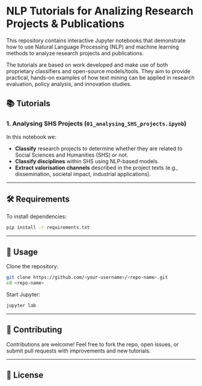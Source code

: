 # NLP Tutorials for Analizing Research Projects & Publications

This repository contains interactive Jupyter notebooks that demonstrate how to use Natural Language Processing (NLP) and machine learning methods to analyze research projects and publications.

The tutorials are based on work developed and make use of both proprietary classifiers and open-source models/tools. They aim to provide practical, hands-on examples of how text mining can be applied in research evaluation, policy analysis, and innovation studies.

## 📚 Tutorials

### 1. Analysing SHS Projects (`01_analysing_SHS_projects.ipynb`)
In this notebook we:
* **Classify** research projects to determine whether they are related to Social Sciences and Humanities (SHS) or not.
* **Classify disciplines** within SHS using NLP-based models.
* **Extract valorisation channels** described in the project texts (e.g., dissemination, societal impact, industrial applications).

---
 ## 🛠️ Requirements
To install dependencies:
```bash
pip install -r requirements.txt
```

 ---
 ## 🚀 Usage
 Clone the repository:
 ```bash
git clone https://github.com/<your-username>/<repo-name>.git
cd <repo-name>
```
Start Jupyter:
```bash
jupyter lab
```

---
## 🤝 Contributing
Contributions are welcome! Feel free to fork the repo, open issues, or submit pull requests with improvements and new tutorials.

---

## 📜 License

